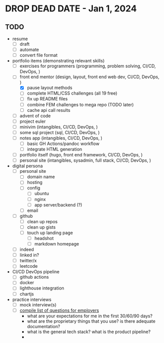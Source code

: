 # DROP DEAD DATE - Jan 1, 2024

## TODO

-   resume
    -   [ ] draft
    -   [ ] automate
    -   [ ] convert file format
-   portfolio items (demonstrating relevant skills)
    -   [ ] exercises for programmers (programming, problem solving, CI/CD, DevOps, )
    -   [ ] front end mentor (design, layout, front end web dev, CI/CD, DevOps, )
        -   [x] pause layout methods
        -   [ ] complete HTML/CSS challenges (all 19 free)
        -   [ ] fix up README files
        -   [ ] combine FEM challenges to mega repo (TODO later)
        -   [ ] cache api call results
    -   [ ] advent of code
    -   [ ] project euler
    -   [ ] minivim (intangibles, CI/CD, DevOps, )
    -   [ ] some sql project (sql, CI/CD, DevOps, )
    -   [ ] notes app (intangibles, CI/CD, DevOps, )
        -   [ ] basic GH Actions/pandoc workflow
        -   [ ] integrate HTML generation
    -   [ ] portfolio itself (hugo, front end framework, CI/CD, DevOps, )
    -   [ ] personal site (intangibles, sysadmin, full stack, CI/CD, DevOps, )
-   digital persona
    -   [ ] personal site
        -   [ ] domain name
        -   [ ] hosting
        -   [ ] config
            -   [ ] ubuntu
            -   [ ] nginx
            -   [ ] app server/backend (?)
        -   [ ] email
    -   [ ] github
        -   [ ] clean up repos
        -   [ ] clean up gists
        -   [ ] touch up landing page
            -   [ ] headshot
            -   [ ] markdown homepage
    -   [ ] indeed
    -   [ ] linked in?
    -   [ ] twitter/x
    -   [ ] leetcode
-   CI/CD DevOps pipeline
    -   [ ] github actions
    -   [ ] docker
    -   [ ] lighthouse integration
    -   [ ] chartjs
-   practice interviews
    -   [ ] mock interview(s)
    -   [ ] [compile list of questions for employers](https://www.youtube.com/playlist?list=PLO4kDC0EWkeDnJ1xy_sTx8RSt8KVfrsEM)
        -   what are your expectations for me in the first 30/60/90 days?
        -   what are the proprietary things that you use? is there adequate documentation?
        -   what is the general tech stack? what is the product pipeline?
        -
